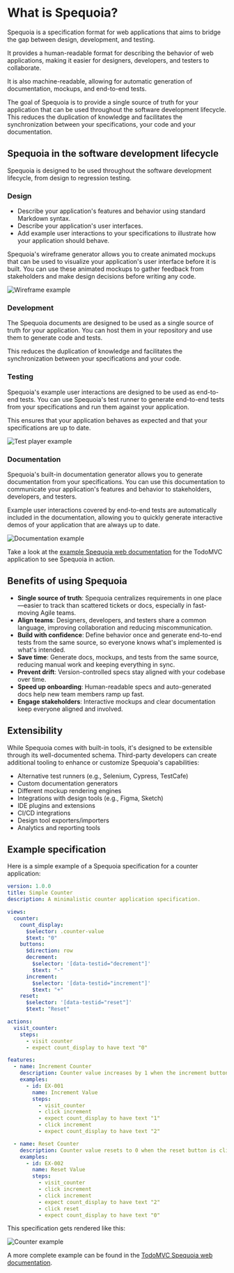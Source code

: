 # What is Spequoia?

Spequoia is a specification format for web applications that aims to bridge the gap between design, development, and testing.

It provides a human-readable format for describing the behavior of web applications, making it easier for designers,
developers, and testers to collaborate.

It is also machine-readable, allowing for automatic generation of documentation, mockups, and end-to-end tests.

The goal of Spequoia is to provide a single source of truth for your application that can be used throughout the
software development lifecycle. This reduces the duplication of knowledge and facilitates the synchronization between
your specifications, your code and your documentation.

## Spequoia in the software development lifecycle

Spequoia is designed to be used throughout the software development lifecycle, from design to regression testing.

### Design

- Describe your application's features and behavior using standard Markdown syntax.
- Describe your application's user interfaces.
- Add example user interactions to your specifications to illustrate how your application should behave.

Spequoia's wireframe generator allows you to create animated mockups that can be used to visualize your
application's user interface before it is built. You can use these animated mockups to gather feedback from
stakeholders and make design decisions before writing any code.

![Wireframe example](/wireframe-player.gif)

### Development

The Spequoia documents are designed to be used as a single source of truth for your application. You can host them
in your repository and use them to generate code and tests.

This reduces the duplication of knowledge and facilitates the synchronization between your specifications and your code.

### Testing

Spequoia's example user interactions are designed to be used as end-to-end tests. You can use Spequoia's test runner to
generate end-to-end tests from your specifications and run them against your application.

This ensures that your application behaves as expected and that your specifications are up to date.

![Test player example](/test-player.gif)

### Documentation

Spequoia's built-in documentation generator allows you to generate documentation from your specifications. You can
use this documentation to communicate your application's features and behavior to stakeholders, developers, and testers.

Example user interactions covered by end-to-end tests are automatically included in the documentation, allowing you to
quickly generate interactive demos of your application that are always up to date.

![Documentation example](/spequoia-web.gif)

Take a look at the [example Spequoia web documentation](https://spequoia.github.io/spequoia/example-todomvc/index.html)
for the TodoMVC application to see Spequoia in action.

## Benefits of using Spequoia

- **Single source of truth**: Spequoia centralizes requirements in one place—easier to track than scattered tickets or
  docs, especially in fast-moving Agile teams.
- **Align teams**: Designers, developers, and testers share a common language, improving collaboration and reducing
  miscommunication.
- **Build with confidence**: Define behavior once and generate end-to-end tests from the same source, so everyone knows
  what's implemented is what's intended.
- **Save time**: Generate docs, mockups, and tests from the same source, reducing manual work and keeping everything in sync.
- **Prevent drift**: Version-controlled specs stay aligned with your codebase over time.
- **Speed up onboarding**: Human-readable specs and auto-generated docs help new team members ramp up fast.
- **Engage stakeholders**: Interactive mockups and clear documentation keep everyone aligned and involved.

## Extensibility

While Spequoia comes with built-in tools, it's designed to be extensible through its well-documented schema. Third-party
developers can create additional tooling to enhance or customize Spequoia's capabilities:

- Alternative test runners (e.g., Selenium, Cypress, TestCafe)
- Custom documentation generators
- Different mockup rendering engines
- Integrations with design tools (e.g., Figma, Sketch)
- IDE plugins and extensions
- CI/CD integrations
- Design tool exporters/importers
- Analytics and reporting tools

## Example specification

Here is a simple example of a Spequoia specification for a counter application:

```yaml
version: 1.0.0
title: Simple Counter
description: A minimalistic counter application specification.

views:
  counter:
    count_display:
      $selector: .counter-value
      $text: "0"
    buttons:
      $direction: row
      decrement:
        $selector: '[data-testid="decrement"]'
        $text: "-"
      increment:
        $selector: '[data-testid="increment"]'
        $text: "+"
    reset:
      $selector: '[data-testid="reset"]'
      $text: "Reset"

actions:
  visit_counter:
    steps:
      - visit counter
      - expect count_display to have text "0"

features:
  - name: Increment Counter
    description: Counter value increases by 1 when the increment button is clicked.
    examples:
      - id: EX-001
        name: Increment Value
        steps:
          - visit_counter
          - click increment
          - expect count_display to have text "1"
          - click increment
          - expect count_display to have text "2"

  - name: Reset Counter
    description: Counter value resets to 0 when the reset button is clicked.
    examples:
      - id: EX-002
        name: Reset Value
        steps:
          - visit_counter
          - click increment
          - click increment
          - expect count_display to have text "2"
          - click reset
          - expect count_display to have text "0"
```

This specification gets rendered like this:

![Counter example](/counter-example.png)

A more complete example can be found in the [TodoMVC Spequoia web documentation](https://spequoia.github.io/spequoia/example-todomvc/index.html).
